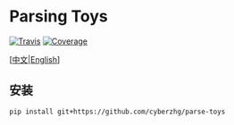 # Parsing Toys

[![Travis](https://travis-ci.com/CyberZHG/parse-toys.svg?branch=master)](https://travis-ci.org/CyberZHG/parse-toys)
[![Coverage](https://coveralls.io/repos/github/CyberZHG/parse-toys/badge.svg?branch=master)](https://coveralls.io/github/CyberZHG/parse-toys)

\[[中文](https://github.com/CyberZHG/parse-toys/blob/master/README.zh-CN.md)|[English](https://github.com/CyberZHG/parse-toys/blob/master/README.md)\]

## 安装

```bash
pip install git+https://github.com/cyberzhg/parse-toys
```
